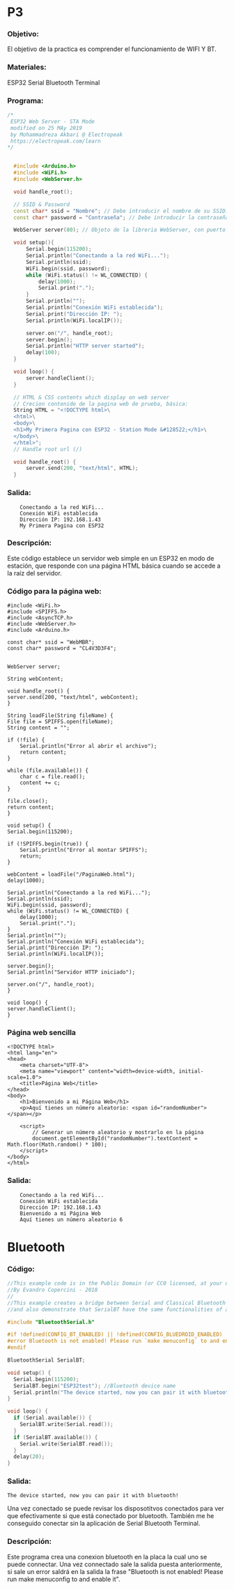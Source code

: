 # P3

### Objetivo:
El objetivo de la practica es comprender el funcionamiento de WIFI Y BT.

### Materiales:
ESP32
Serial Bluetooth Terminal
### Programa:
  ```cpp
  /*
   ESP32 Web Server - STA Mode
   modified on 25 MAy 2019
   by Mohammadreza Akbari @ Electropeak
   https://electropeak.com/learn
  */


    #include <Arduino.h>
    #include <WiFi.h>
    #include <WebServer.h>

    void handle_root();

    // SSID & Password
    const char* ssid = "Nombre"; // Debe introducir el nombre de su SSID.
    const char* password = "Contraseña"; // Debe introducir la contraseña.

    WebServer server(80); // Objeto de la libreria WebServer, con puerto HTTP 80 por defecto

    void setup(){
        Serial.begin(115200);
        Serial.println("Conectando a la red WiFi...");
        Serial.println(ssid);
        WiFi.begin(ssid, password);
        while (WiFi.status() != WL_CONNECTED) {
            delay(1000);
            Serial.print(".");
        }
        Serial.println("");
        Serial.println("Conexión WiFi establecida");
        Serial.print("Dirección IP: ");
        Serial.println(WiFi.localIP());

        server.on("/", handle_root);
        server.begin();
        Serial.println("HTTP server started");
        delay(100);
    }

    void loop() {
        server.handleClient();
    }

    // HTML & CSS contents which display on web server
    // Crecion contenido de la pagina web de prueba, básica: 
    String HTML = "<!DOCTYPE html>\
    <html>\
    <body>\
    <h1>My Primera Pagina con ESP32 - Station Mode &#128522;</h1>\
    </body>\
    </html>";
    // Handle root url (/)

    void handle_root() {
        server.send(200, "text/html", HTML);
    }
```

### Salida:

```
    Conectando a la red WiFi...
    Conexión WiFi establecida
    Dirección IP: 192.168.1.43
    My Primera Pagina con ESP32
```

### Descripción:
Este código establece un servidor web simple en un ESP32 en modo de estación, que responde con una página HTML básica cuando se accede a la raíz del servidor.

### Código para la página web:
    
    #include <WiFi.h>
    #include <SPIFFS.h>
    #include <AsyncTCP.h>
    #include <WebServer.h>
    #include <Arduino.h>

    const char* ssid = "WebMBR";
    const char* password = "CL4V3D3F4";


    WebServer server;

    String webContent; 

    void handle_root() {
    server.send(200, "text/html", webContent);
    }

    String loadFile(String fileName) { 
    File file = SPIFFS.open(fileName);
    String content = "";

    if (!file) {
        Serial.println("Error al abrir el archivo");
        return content;
    }

    while (file.available()) {
        char c = file.read();
        content += c;
    }

    file.close();
    return content;
    }

    void setup() {
    Serial.begin(115200);

    if (!SPIFFS.begin(true)) {
        Serial.println("Error al montar SPIFFS");
        return;
    }

    webContent = loadFile("/PaginaWeb.html");
    delay(1000);

    Serial.println("Conectando a la red WiFi...");
    Serial.println(ssid);
    WiFi.begin(ssid, password);
    while (WiFi.status() != WL_CONNECTED) {
        delay(1000);
        Serial.print(".");
    }
    Serial.println("");
    Serial.println("Conexión WiFi establecida");
    Serial.print("Dirección IP: ");
    Serial.println(WiFi.localIP());

    server.begin();
    Serial.println("Servidor HTTP iniciado");
    
    server.on("/", handle_root);
    }

    void loop() {
    server.handleClient();
    }

### Página web sencilla
```
<!DOCTYPE html>
<html lang="en">
<head>
    <meta charset="UTF-8">
    <meta name="viewport" content="width=device-width, initial-scale=1.0">
    <title>Página Web</title>
</head>
<body>
    <h1>Bienvenido a mi Página Web</h1>
    <p>Aquí tienes un número aleatorio: <span id="randomNumber"></span></p>

    <script>
        // Generar un número aleatorio y mostrarlo en la página
        document.getElementById("randomNumber").textContent = Math.floor(Math.random() * 100);
    </script>
</body>
</html>
```
### Salida:
```
    Conectando a la red WiFi...
    Conexión WiFi establecida
    Dirección IP: 192.168.1.43
    Bienvenido a mi Página Web
    Aquí tienes un número aleatorio 6
```

# Bluetooth

### Código:
```cpp
//This example code is in the Public Domain (or CC0 licensed, at your option.)
//By Evandro Copercini - 2018
//
//This example creates a bridge between Serial and Classical Bluetooth (SPP)
//and also demonstrate that SerialBT have the same functionalities of a normal Serial

#include "BluetoothSerial.h"

#if !defined(CONFIG_BT_ENABLED) || !defined(CONFIG_BLUEDROID_ENABLED)
#error Bluetooth is not enabled! Please run `make menuconfig` to and enable it
#endif

BluetoothSerial SerialBT;

void setup() {
  Serial.begin(115200);
  SerialBT.begin("ESP32test"); //Bluetooth device name
  Serial.println("The device started, now you can pair it with bluetooth!");
}

void loop() {
  if (Serial.available()) {
    SerialBT.write(Serial.read());
  }
  if (SerialBT.available()) {
    Serial.write(SerialBT.read());
  }
  delay(20);
}
```
### Salida:
```
The device started, now you can pair it with bluetooth!
```
Una vez conectado se puede revisar los disposotitvos conectados para ver que efectivamente si que está conectado por bluetooth.
También me he conseguido conectar sin la aplicación de Serial Bluetooth Terminal.

### Descripción:
Este programa crea una conexion bluetooth en la placa la cual uno se puede connectar. Una vez connectado sale la salida puesta anteriormente, si sale un error saldrá en la salida la frase "Bluetooth is not enabled! Please run make menuconfig to and enable it".
